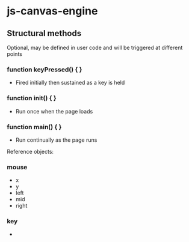 # js-canvas-engine


## Structural methods
Optional, may be defined in user code and will be triggered at different points

### function keyPressed() { }
- Fired initially then sustained as a key is held

### function init() { }
- Run once when the page loads

### function main() { }
- Run continually as the page runs

Reference objects:

### mouse
- x
- y
- left
- mid
- right
### key
- 
